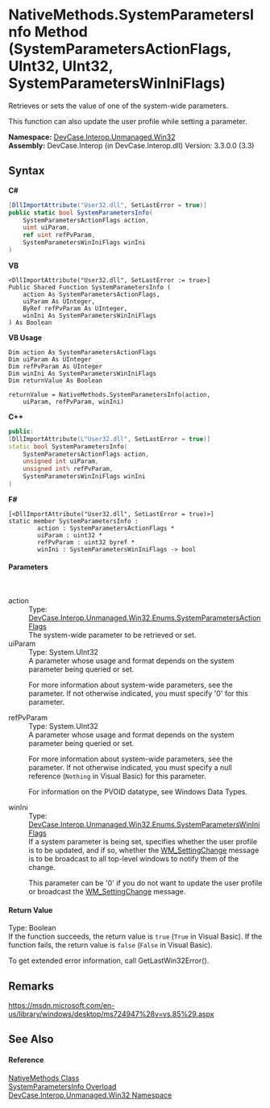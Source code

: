 # NativeMethods.SystemParametersInfo Method (SystemParametersActionFlags, UInt32, UInt32, SystemParametersWinIniFlags)
 

Retrieves or sets the value of one of the system-wide parameters. 

 This function can also update the user profile while setting a parameter.

**Namespace:**&nbsp;<a href="N_DevCase_Interop_Unmanaged_Win32">DevCase.Interop.Unmanaged.Win32</a><br />**Assembly:**&nbsp;DevCase.Interop (in DevCase.Interop.dll) Version: 3.3.0.0 (3.3)

## Syntax

**C#**<br />
``` C#
[DllImportAttribute("User32.dll", SetLastError = true)]
public static bool SystemParametersInfo(
	SystemParametersActionFlags action,
	uint uiParam,
	ref uint refPvParam,
	SystemParametersWinIniFlags winIni
)
```

**VB**<br />
``` VB
<DllImportAttribute("User32.dll", SetLastError := true>]
Public Shared Function SystemParametersInfo ( 
	action As SystemParametersActionFlags,
	uiParam As UInteger,
	ByRef refPvParam As UInteger,
	winIni As SystemParametersWinIniFlags
) As Boolean
```

**VB Usage**<br />
``` VB Usage
Dim action As SystemParametersActionFlags
Dim uiParam As UInteger
Dim refPvParam As UInteger
Dim winIni As SystemParametersWinIniFlags
Dim returnValue As Boolean

returnValue = NativeMethods.SystemParametersInfo(action, 
	uiParam, refPvParam, winIni)
```

**C++**<br />
``` C++
public:
[DllImportAttribute(L"User32.dll", SetLastError = true)]
static bool SystemParametersInfo(
	SystemParametersActionFlags action, 
	unsigned int uiParam, 
	unsigned int% refPvParam, 
	SystemParametersWinIniFlags winIni
)
```

**F#**<br />
``` F#
[<DllImportAttribute("User32.dll", SetLastError = true)>]
static member SystemParametersInfo : 
        action : SystemParametersActionFlags * 
        uiParam : uint32 * 
        refPvParam : uint32 byref * 
        winIni : SystemParametersWinIniFlags -> bool 

```


#### Parameters
&nbsp;<dl><dt>action</dt><dd>Type: <a href="T_DevCase_Interop_Unmanaged_Win32_Enums_SystemParametersActionFlags">DevCase.Interop.Unmanaged.Win32.Enums.SystemParametersActionFlags</a><br />The system-wide parameter to be retrieved or set.</dd><dt>uiParam</dt><dd>Type: System.UInt32<br />A parameter whose usage and format depends on the system parameter being queried or set. 

 For more information about system-wide parameters, see the  parameter. If not otherwise indicated, you must specify '0' for this parameter.</dd><dt>refPvParam</dt><dd>Type: System.UInt32<br />A parameter whose usage and format depends on the system parameter being queried or set. 

 For more information about system-wide parameters, see the  parameter. If not otherwise indicated, you must specify a null reference (`Nothing` in Visual Basic) for this parameter. 

 For information on the PVOID datatype, see Windows Data Types.</dd><dt>winIni</dt><dd>Type: <a href="T_DevCase_Interop_Unmanaged_Win32_Enums_SystemParametersWinIniFlags">DevCase.Interop.Unmanaged.Win32.Enums.SystemParametersWinIniFlags</a><br />If a system parameter is being set, specifies whether the user profile is to be updated, and if so, whether the <a href="T_DevCase_Interop_Unmanaged_Win32_Enums_WindowMessages">WM_SettingChange</a> message is to be broadcast to all top-level windows to notify them of the change. 

 This parameter can be '0' if you do not want to update the user profile or broadcast the <a href="T_DevCase_Interop_Unmanaged_Win32_Enums_WindowMessages">WM_SettingChange</a> message.</dd></dl>

#### Return Value
Type: Boolean<br />If the function succeeds, the return value is `true` (`True` in Visual Basic). If the function fails, the return value is `false` (`False` in Visual Basic). 

 To get extended error information, call GetLastWin32Error().

## Remarks
<a href="https://msdn.microsoft.com/en-us/library/windows/desktop/ms724947%28v=vs.85%29.aspx" target="_blank">https://msdn.microsoft.com/en-us/library/windows/desktop/ms724947%28v=vs.85%29.aspx</a>

## See Also


#### Reference
<a href="T_DevCase_Interop_Unmanaged_Win32_NativeMethods">NativeMethods Class</a><br /><a href="Overload_DevCase_Interop_Unmanaged_Win32_NativeMethods_SystemParametersInfo">SystemParametersInfo Overload</a><br /><a href="N_DevCase_Interop_Unmanaged_Win32">DevCase.Interop.Unmanaged.Win32 Namespace</a><br />